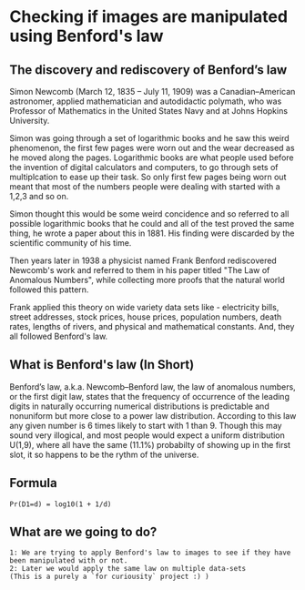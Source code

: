 # Checking if images are manipulated using Benford's law

## The discovery and rediscovery of Benford’s law
Simon Newcomb (March 12, 1835 – July 11, 1909) was a Canadian–American astronomer, applied mathematician and autodidactic polymath, who was Professor of Mathematics in the United States Navy and at Johns Hopkins University.

Simon was going through a set of logarithmic books and he saw this weird phenomenon, the first few pages were worn out and the wear decreased as he moved along the pages. Logarithmic books are what people used before the invention of digital calculators and computers, to go through sets of multiplcation to ease up their task. So only first few pages being worn out meant that most of the numbers people were dealing with started with a 1,2,3 and so on. 

Simon thought this would be some weird concidence and so referred to all possible logarithmic books that he could and all of the test proved the same thing, he wrote a paper about this in 1881. His finding were discarded by the scientific community of his time.

Then years later in 1938 a physicist named Frank Benford rediscovered Newcomb's work and referred to them in his paper titled "The Law of Anomalous Numbers", while collecting more proofs that the natural world followed this pattern.

Frank applied this theory on wide variety data sets like - electricity bills, street addresses, stock prices, house prices, population numbers, death rates, lengths of rivers, and physical and mathematical constants. And, they all followed Benford's law.


## What is Benford's law (In Short)
Benford’s law, a.k.a. Newcomb–Benford law, the law of anomalous numbers, or the first digit law, states that the frequency of occurrence of the leading digits in naturally occurring numerical distributions is predictable and nonuniform but more close to a power law distribution. According to this law any given number is 6 times likely to start with 1 than 9. Though this may sound very illogical, and most people would expect a uniform distribution U(1,9), where all have the same (11.1%) probabilty of showing up in the first slot, it so happens to be the rythm of the universe.

## Formula
```Pr(D1=d) = log10(1 + 1/d)```

## What are we going to do?
    1: We are trying to apply Benford's law to images to see if they have been manipulated with or not.
    2: Later we would apply the same law on multiple data-sets
    (This is a purely a `for curiousity` project :) )